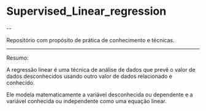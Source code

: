 # Supervised_Linear_regression

--

Repositório com propósito de prática de conhecimento e técnicas.

---

Resumo:

A regressão linear é uma técnica de análise de dados que prevê o valor de dados desconhecidos usando outro valor de dados relacionado e conhecido. 

Ele modela matematicamente a variável desconhecida ou dependente e a variável conhecida ou independente como uma equação linear.
